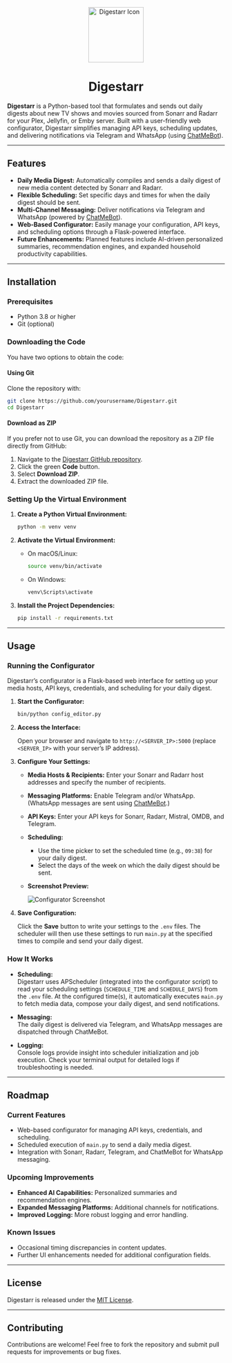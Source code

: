 <div align="center">
  <img src="static/images/icon.svg" alt="Digestarr Icon" width="128" height="128">
  <h1>Digestarr</h1>
</div>

**Digestarr** is a Python-based tool that formulates and sends out daily digests about new TV shows and movies sourced from Sonarr and Radarr for your Plex, Jellyfin, or Emby server. Built with a user-friendly web configurator, Digestarr simplifies managing API keys, scheduling updates, and delivering notifications via Telegram and WhatsApp (using [ChatMeBot](https://chatmebot.com)).

---

## Features

- **Daily Media Digest:** Automatically compiles and sends a daily digest of new media content detected by Sonarr and Radarr.
- **Flexible Scheduling:** Set specific days and times for when the daily digest should be sent.
- **Multi-Channel Messaging:** Deliver notifications via Telegram and WhatsApp (powered by [ChatMeBot](https://chatmebot.com)).
- **Web-Based Configurator:** Easily manage your configuration, API keys, and scheduling options through a Flask-powered interface.
- **Future Enhancements:** Planned features include AI-driven personalized summaries, recommendation engines, and expanded household productivity capabilities.

---

## Installation

### Prerequisites

- Python 3.8 or higher
- Git (optional)

### Downloading the Code

You have two options to obtain the code:

#### Using Git

Clone the repository with:

```bash
git clone https://github.com/yourusername/Digestarr.git
cd Digestarr
```

#### Download as ZIP

If you prefer not to use Git, you can download the repository as a ZIP file directly from GitHub:
1. Navigate to the [Digestarr GitHub repository](https://github.com/yourusername/Digestarr).
2. Click the green **Code** button.
3. Select **Download ZIP**.
4. Extract the downloaded ZIP file.

### Setting Up the Virtual Environment

1. **Create a Python Virtual Environment:**

    ```bash
    python -m venv venv
    ```

2. **Activate the Virtual Environment:**

    - On macOS/Linux:

      ```bash
      source venv/bin/activate
      ```

    - On Windows:

      ```bash
      venv\Scripts\activate
      ```

3. **Install the Project Dependencies:**

    ```bash
    pip install -r requirements.txt
    ```

---

## Usage

### Running the Configurator

Digestarr’s configurator is a Flask-based web interface for setting up your media hosts, API keys, credentials, and scheduling for your daily digest.

1. **Start the Configurator:**

    ```bash
    bin/python config_editor.py
    ```

2. **Access the Interface:**

    Open your browser and navigate to `http://<SERVER_IP>:5000` (replace `<SERVER_IP>` with your server’s IP address).

3. **Configure Your Settings:**

    - **Media Hosts & Recipients:** Enter your Sonarr and Radarr host addresses and specify the number of recipients.
    - **Messaging Platforms:** Enable Telegram and/or WhatsApp. (WhatsApp messages are sent using [ChatMeBot](https://chatmebot.com).)
    - **API Keys:** Enter your API keys for Sonarr, Radarr, Mistral, OMDB, and Telegram.
    - **Scheduling:** 
        - Use the time picker to set the scheduled time (e.g., `09:38`) for your daily digest.
        - Select the days of the week on which the daily digest should be sent.
    - **Screenshot Preview:**

      ![Configurator Screenshot](configurator.png)

4. **Save Configuration:**

    Click the **Save** button to write your settings to the `.env` files. The scheduler will then use these settings to run `main.py` at the specified times to compile and send your daily digest.

### How It Works

- **Scheduling:**  
  Digestarr uses APScheduler (integrated into the configurator script) to read your scheduling settings (`SCHEDULE_TIME` and `SCHEDULE_DAYS`) from the `.env` file. At the configured time(s), it automatically executes `main.py` to fetch media data, compose your daily digest, and send notifications.

- **Messaging:**  
  The daily digest is delivered via Telegram, and WhatsApp messages are dispatched through ChatMeBot.

- **Logging:**  
  Console logs provide insight into scheduler initialization and job execution. Check your terminal output for detailed logs if troubleshooting is needed.

---

## Roadmap

### Current Features

- Web-based configurator for managing API keys, credentials, and scheduling.
- Scheduled execution of `main.py` to send a daily media digest.
- Integration with Sonarr, Radarr, Telegram, and ChatMeBot for WhatsApp messaging.

### Upcoming Improvements

- **Enhanced AI Capabilities:** Personalized summaries and recommendation engines.
- **Expanded Messaging Platforms:** Additional channels for notifications.
- **Improved Logging:** More robust logging and error handling.

### Known Issues

- Occasional timing discrepancies in content updates.
- Further UI enhancements needed for additional configuration fields.

---

## License

Digestarr is released under the [MIT License](LICENSE).

---

## Contributing

Contributions are welcome! Feel free to fork the repository and submit pull requests for improvements or bug fixes.
